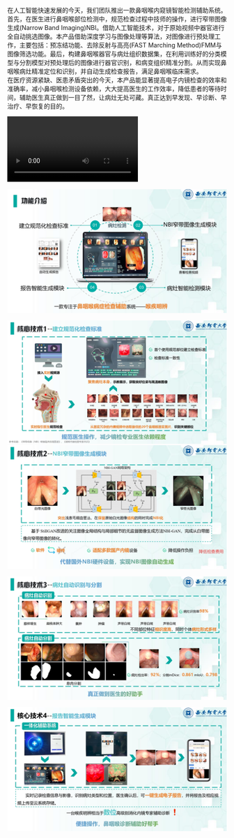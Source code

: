 在人工智能快速发展的今天，我们团队推出一款鼻咽喉内窥镜智能检测辅助系统。<br>
首先，在医生进行鼻咽喉部位检测中，规范检查过程中技师的操作，进行窄带图像生成(Narrow Band Imaging)NBI。借助人工智能技术，对于原始视频中器官进行全自动挑选图像。本产品借助深度学习与图像处理等算法，对图像进行预处理工作，主要包括：预冻结功能、去除反射与高亮(FAST Marching Method)FMM与图像筛选功能。最后，构建鼻咽喉器官与病灶组织数据集，在利用训练好的分类模型与分割模型对预处理后的图像进行器官识别，和病变组织精准分割。从而实现鼻咽喉病灶精准定位和识别，并自动生成检查报告，满足鼻咽喉临床需求。<br>
在医疗资源紧缺、医患矛盾突出的今天，本产品能显著提高电子内镜检查的效率和准确率，减小鼻咽喉检测设备依赖，大大提高医生的工作效率，降低患者的等待时间，辅助医生真正做到一目了然，让病灶无处可藏。真正达到早发现、早诊断、早治疗、早恢复的目的。

<video src="./img/freecompress-演示视频.mp4"></video>

![图片1](/img/图片1.png)



![图片2](/img/图片2.png)![图片3](/img/图片3.png)

![图片4](/img/图片4.png)

![图片5](/img/图片5.png)
